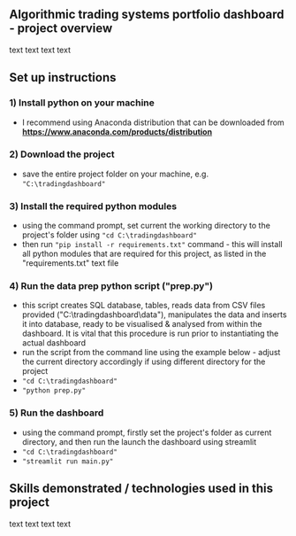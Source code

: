 ## Algorithmic trading systems portfolio dashboard - project overview
text
text
text
text

## Set up instructions
### 1) Install python on your machine
- I recommend using Anaconda distribution that can be downloaded from **https://www.anaconda.com/products/distribution**
### 2) Download the project
- save the entire project folder on your machine, e.g. `"C:\tradingdashboard"`
### 3) Install the required python modules
- using the command prompt, set current the working directory to the project's folder using `"cd C:\tradingdashboard"`
- then run `"pip install -r requirements.txt"` command - this will install all python modules that are required for this project, as listed in the "requirements.txt" text file
### 4) Run the data prep python script ("prep.py")
- this script creates SQL database, tables, reads data from CSV files provided ("C:\tradingdashboard\data"), manipulates the data and inserts it into database, ready to be visualised & analysed from within the dashboard. It is vital that this procedure is run prior to instantiating the actual dashboard
- run the script from the command line using the example below - adjust the current directory accordingly if using different directory for the project
- `"cd C:\tradingdashboard"`
- `"python prep.py"`
### 5) Run the dashboard
- using the command prompt, firstly set the project's folder as current directory, and then run the launch the dashboard using streamlit
- `"cd C:\tradingdashboard"`
- `"streamlit run main.py"`

## Skills demonstrated / technologies used in this project
text
text
text
text
